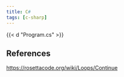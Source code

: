 ```yaml
---
title: C#
tags: [c-sharp]
---
```


{{< d "Program.cs" >}}

## References

<https://rosettacode.org/wiki/Loops/Continue>
